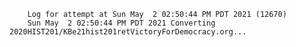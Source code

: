         Log for attempt at Sun May  2 02:50:44 PM PDT 2021 (12670)
        Sun May  2 02:50:44 PM PDT 2021 Converting 2020HIST201/KBe21hist201retVictoryForDemocracy.org...
